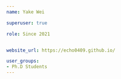 ```yaml
---
name: Yake Wei

superuser: true

role: Since 2021


website_url: https://echo0409.github.io/

user_groups:
- Ph.D Students
---
```

